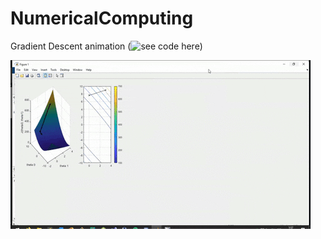 # NumericalComputing

Gradient Descent animation (![see code here](p10.m))

![Gradient Descent animation](gradientDescent.gif)
